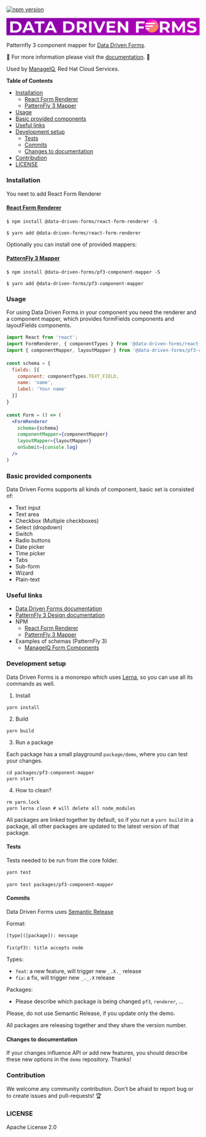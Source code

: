 [![npm version](https://badge.fury.io/js/%40data-driven-forms%2Fpf3-component-mapper.svg)](https://badge.fury.io/js/%40data-driven-forms%2Fpf3-component-mapper)

[![Data Driven Form logo](images/logo.png)](https://data-driven-forms.org/)

Patternfly 3 component mapper for [Data Driven Forms](https://github.com/data-driven-forms/react-forms).

:book: For more information please visit the [documentation](https://data-driven-forms.org/). :book:

Used by [ManageIQ](http://manageiq.org/), Red Hat Cloud Services.

**Table of Contents**

- [Installation](#installation)
  - [React Form Renderer](#react-form-renderer)
  - [PatternFly 3 Mapper](#patternfly-3-mapper)
- [Usage](#usage)
- [Basic provided components](#basic-provided-components)
- [Useful links](#useful-links)
- [Development setup](#development-setup)
  - [Tests](#tests)
  - [Commits](#commits)
  - [Changes to documentation](#changes-to-documentation)
- [Contribution](#contribution)
- [LICENSE](#license)

### Installation

You neet to add React Form Renderer

#### [React Form Renderer](https://www.npmjs.com/package/@data-driven-forms/react-form-renderer)

```console
$ npm install @data-driven-forms/react-form-renderer -S
```

```console
$ yarn add @data-driven-forms/react-form-renderer
```

Optionally you can install one of provided mappers:

#### [PatternFly 3 Mapper](https://www.npmjs.com/package/@data-driven-forms/pf3-component-mapper)

```console
$ npm install @data-driven-forms/pf3-component-mapper -S
```

```console
$ yarn add @data-driven-forms/pf3-component-mapper
```


### Usage

For using Data Driven Forms in your component you need the renderer and a component mapper, which provides formFields components and layoutFields components.

```jsx
import React from 'react';
import FormRenderer, { componentTypes } from '@data-driven-forms/react-form-renderer';
import { componentMapper, layoutMapper } from '@data-driven-forms/pf3-component-mapper';

const schema = {
  fields: [{
    component: componentTypes.TEXT_FIELD,
    name: 'name',
    label: 'Your name'
  }]
}

const Form = () => (
  <FormRenderer
    schema={schema}
    componentMapper={componentMapper}
    layoutMapper={layoutMapper}
    onSubmit={console.log}
  />
)
```

### Basic provided components

Data Driven Forms supports all kinds of component, basic set is consisted of:

- Text input
- Text area
- Checkbox (Multiple checkboxes)
- Select (dropdown)
- Switch
- Radio buttons
- Date picker
- Time picker
- Tabs
- Sub-form
- Wizard
- Plain-text

### Useful links

- [Data Driven Forms documentation](https://data-driven-forms.org/)
- [PatternFly 3 Design documentation](https://www.patternfly.org/v3/)
- NPM
  - [React Form Renderer](https://www.npmjs.com/package/@data-driven-forms/react-form-renderer)
  - [PatternFly 3 Mapper](https://www.npmjs.com/package/@data-driven-forms/pf3-component-mapper)
- Examples of schemas (PatternFly 3)
  - [ManageIQ Form Components](https://github.com/ManageIQ/manageiq-ui-classic/tree/master/app/javascript/components)

### Development setup

Data Driven Forms is a monorepo which uses [Lerna](https://github.com/lerna/lerna), so you can use all its commands as well.

1. Install

```console
yarn install
```

2. Build

```console
yarn build
```

3. Run a package

Each package has a small playground `package/demo`, where you can test your changes.

```console
cd packages/pf3-component-mapper
yarn start
```

4. How to clean?

```console
rm yarn.lock
yarn lerna clean # will delete all node_modules
```

All packages are linked together by default, so if you run a `yarn build` in a package, all other packages are updated to the latest version of that package.

#### Tests

Tests needed to be run from the core folder.

```console
yarn test

yarn test packages/pf3-component-mapper
```

#### Commits

Data Driven Forms uses [Semantic Release](https://github.com/semantic-release/commit-analyzer)

Format:

```
[type]([package]): message

fix(pf3): title accepts node
```

Types:
- `feat`: a new feature, will trigger new `_.X._` release
- `fix`: a fix, will trigger new `_._.X` release

Packages:
- Please describe which package is being changed `pf3`, `renderer`, ...

Please, do not use Semantic Release, if you update only the demo.

All packages are releasing together and they share the version number.

#### Changes to documentation

If your changes influence API or add new features, you should describe these new options in the `demo` repository. Thanks!

### Contribution

We welcome any community contribution. Don't be afraid to report bug or to create issues and pull-requests! :trophy:

### LICENSE

Apache License 2.0